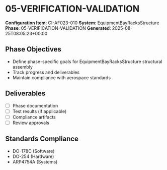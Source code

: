 # 05-VERIFICATION-VALIDATION

**Configuration Item**: CI-AF023-010
**System**: EquipmentBayRacksStructure
**Phase**: 05-VERIFICATION-VALIDATION
**Generated**: 2025-08-25T08:05:23+00:00

## Phase Objectives
- Define phase-specific goals for EquipmentBayRacksStructure structural assembly
- Track progress and deliverables
- Maintain compliance with aerospace standards

## Deliverables
- [ ] Phase documentation
- [ ] Test results (if applicable)
- [ ] Compliance artifacts
- [ ] Review approvals

## Standards Compliance
- DO-178C (Software)
- DO-254 (Hardware)
- ARP4754A (Systems)

